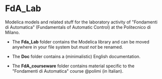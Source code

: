 # FdA_Lab
Modelica models and related stuff for the laboratory activity of "Fondamenti di Automatica" (Fundamentals of Automatic Control) at the Politecnico di Milano. 

* The **Fda_Lab** folder contains the Modelica library and can be moved anywhere in your file system but _must not_ be renamed.

* The **Doc** folder contains a (minimalistic) English documentation.

* The **FdA_courseware** folder contains material specific to the "Fondamenti di Automatica" course @polimi (in Italian).

